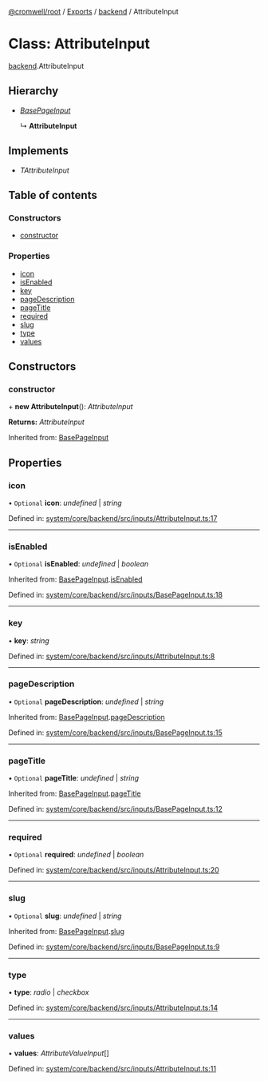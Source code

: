 [@cromwell/root](../README.md) / [Exports](../modules.md) / [backend](../modules/backend.md) / AttributeInput

# Class: AttributeInput

[backend](../modules/backend.md).AttributeInput

## Hierarchy

* [*BasePageInput*](backend.basepageinput.md)

  ↳ **AttributeInput**

## Implements

* *TAttributeInput*

## Table of contents

### Constructors

- [constructor](backend.attributeinput.md#constructor)

### Properties

- [icon](backend.attributeinput.md#icon)
- [isEnabled](backend.attributeinput.md#isenabled)
- [key](backend.attributeinput.md#key)
- [pageDescription](backend.attributeinput.md#pagedescription)
- [pageTitle](backend.attributeinput.md#pagetitle)
- [required](backend.attributeinput.md#required)
- [slug](backend.attributeinput.md#slug)
- [type](backend.attributeinput.md#type)
- [values](backend.attributeinput.md#values)

## Constructors

### constructor

\+ **new AttributeInput**(): *AttributeInput*

**Returns:** *AttributeInput*

Inherited from: [BasePageInput](backend.basepageinput.md)

## Properties

### icon

• `Optional` **icon**: *undefined* \| *string*

Defined in: [system/core/backend/src/inputs/AttributeInput.ts:17](https://github.com/CromwellCMS/Cromwell/blob/ccdbdd0/system/core/backend/src/inputs/AttributeInput.ts#L17)

___

### isEnabled

• `Optional` **isEnabled**: *undefined* \| *boolean*

Inherited from: [BasePageInput](backend.basepageinput.md).[isEnabled](backend.basepageinput.md#isenabled)

Defined in: [system/core/backend/src/inputs/BasePageInput.ts:18](https://github.com/CromwellCMS/Cromwell/blob/ccdbdd0/system/core/backend/src/inputs/BasePageInput.ts#L18)

___

### key

• **key**: *string*

Defined in: [system/core/backend/src/inputs/AttributeInput.ts:8](https://github.com/CromwellCMS/Cromwell/blob/ccdbdd0/system/core/backend/src/inputs/AttributeInput.ts#L8)

___

### pageDescription

• `Optional` **pageDescription**: *undefined* \| *string*

Inherited from: [BasePageInput](backend.basepageinput.md).[pageDescription](backend.basepageinput.md#pagedescription)

Defined in: [system/core/backend/src/inputs/BasePageInput.ts:15](https://github.com/CromwellCMS/Cromwell/blob/ccdbdd0/system/core/backend/src/inputs/BasePageInput.ts#L15)

___

### pageTitle

• `Optional` **pageTitle**: *undefined* \| *string*

Inherited from: [BasePageInput](backend.basepageinput.md).[pageTitle](backend.basepageinput.md#pagetitle)

Defined in: [system/core/backend/src/inputs/BasePageInput.ts:12](https://github.com/CromwellCMS/Cromwell/blob/ccdbdd0/system/core/backend/src/inputs/BasePageInput.ts#L12)

___

### required

• `Optional` **required**: *undefined* \| *boolean*

Defined in: [system/core/backend/src/inputs/AttributeInput.ts:20](https://github.com/CromwellCMS/Cromwell/blob/ccdbdd0/system/core/backend/src/inputs/AttributeInput.ts#L20)

___

### slug

• `Optional` **slug**: *undefined* \| *string*

Inherited from: [BasePageInput](backend.basepageinput.md).[slug](backend.basepageinput.md#slug)

Defined in: [system/core/backend/src/inputs/BasePageInput.ts:9](https://github.com/CromwellCMS/Cromwell/blob/ccdbdd0/system/core/backend/src/inputs/BasePageInput.ts#L9)

___

### type

• **type**: *radio* \| *checkbox*

Defined in: [system/core/backend/src/inputs/AttributeInput.ts:14](https://github.com/CromwellCMS/Cromwell/blob/ccdbdd0/system/core/backend/src/inputs/AttributeInput.ts#L14)

___

### values

• **values**: *AttributeValueInput*[]

Defined in: [system/core/backend/src/inputs/AttributeInput.ts:11](https://github.com/CromwellCMS/Cromwell/blob/ccdbdd0/system/core/backend/src/inputs/AttributeInput.ts#L11)
